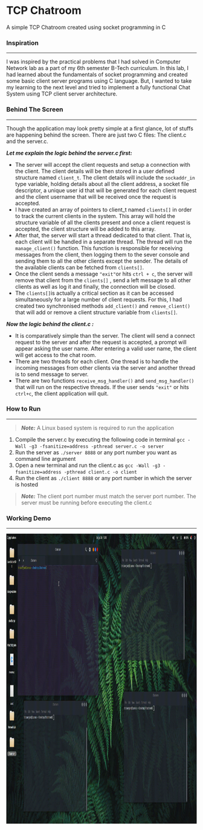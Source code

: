 # TCP Chatroom
A simple TCP Chatroom created using socket programming in C
### Inspiration
-------------
I was inspired by the practical problems that I had solved in Computer Network lab as a part of my 6th semester B-Tech curriculum. In this lab, I had learned about the fundamentals of socket programming and created some basic client server programs using C language. But, I wanted to take my learning to the next level and tried to implement a fully functional Chat System using TCP client server architecture.

### Behind The Screen
-------
Though the application may look pretty simple at a first glance, lot of stuffs are happening behind the screen.
There are just two C files: The client.c and the server.c. 

***Let me explain the logic behind the server.c first:***

- The server will accept the client requests and setup a connection with the client. The client details will be then stored in a user defined structure named `client_t`. The client details will include the `sockaddr_in` type variable, holding details about all the client address, a socket file descriptor, a unique user id that will be generated for each client request and the client username that will be received once the request is accepted.
- I have created an array of pointers to client_t named `clients[]` in order to track the current clients in the system. This array will hold the structure variable of all the clients present and once a client request is accepted, the client structure will be added to this array.
- After that, the server will start a thread dedicated to that client. That is, each client will be handled in a separate thread. The thread will run the `manage_client()` function. This function is responsible for receiving messages from the client, then logging them to the sever console and sending them to all the other clients except the sender. The details of the available clients can be fetched from `clients[]`.
- Once the client sends a message `"exit"`or hits `ctrl + c`, the server will remove that client from the `clients[]` , send a left message to all other clients as well as log it and finally, the connection will be closed.
- The `clients[]`is actually a critical section as it can be accessed simultaneously for a large number of client requests. For this, I had created two synchronised methods `add_client()` and `remove_client()` that will add or remove a client structure variable from `clients[]`.

***Now the logic behind the client.c :***

- It is comparatively simple than the server. The client will send a connect request to the server and after the request is accepted, a prompt will appear asking the user name. After entering a valid user name, the client will get access to the chat room.
- There are two threads for each client. One thread is to handle the incoming messages from other clients via the server and another thread is to send message to server.
- There are two functions `receive_msg_handler()` and `send_msg_handler()` that will run on the respective threads. If the user sends `"exit"` or hits `ctrl+c`, the client application will quit. 

### How to Run
----
>***Note:*** A Linux based system is required to run the application

1. Compile the server.c by executing the following code in terminal `gcc -Wall -g3 -fsanitize=address -pthread server.c -o server`
2. Run the server as `./server 8888` or any port number you want as command line argument
3. Open a new terminal and run the client.c as `gcc -Wall -g3 -fsanitize=address -pthread client.c -o client`
4. Run the client as `./client 8888` or any port number in which the server is hosted

>***Note:*** The client port number must match the server port number. The server must be running before executing the client.c

### Working Demo
-----
<img src ="https://github.com/trinonandi/TCP_chatroom_in_C/blob/main/demo.gif" alt="demo.gif" width="1366" height="768" />
